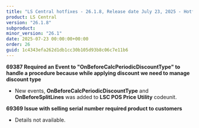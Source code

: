 ```yaml
---
title: "LS Central hotfixes - 26.1.8, Release date July 23, 2025 - Hotfixes"
product: LS Central
version: "26.1.8"
subproduct: 
minor_version: "26.1"
date: 2025-07-23 00:00:00+00:00
order: 26
guid: 1c4343efa262d1db1cc30b105d93b8c06c7e11b6
---
```


<strong>69387 Required an Event to "OnBeforeCalcPeriodicDiscountType" to handle a procedure because while applying discount we need to manage discount type</strong>
<ul><li>New events, <b>OnBeforeCalcPeriodicDiscountType</b> and <b>OnBeforeSplitLines</b> was added to <b>LSC POS Price Utility</b> codeunit.</li></ul>
<strong>69369 Issue with selling serial number required product to customers</strong>
<ul><li>Details not available.</li></ul>
